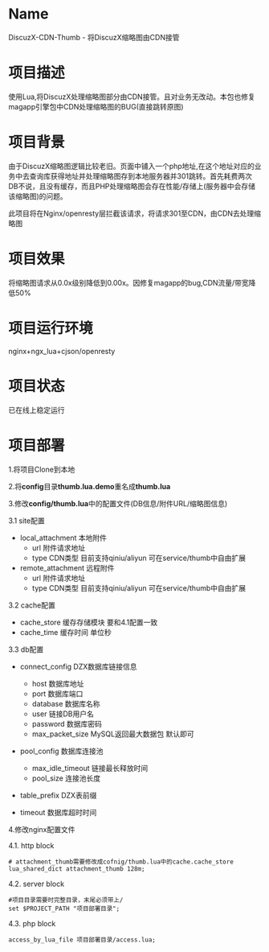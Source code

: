 Name
====

DiscuzX-CDN-Thumb - 将DiscuzX缩略图由CDN接管

项目描述
===========

使用Lua,将DiscuzX处理缩略图部分由CDN接管。且对业务无改动。本包也修复magapp引擎包中CDN处理缩略图的BUG(直接跳转原图)

项目背景
===========
由于DiscuzX缩略图逻辑比较老旧。页面中铺入一个php地址,在这个地址对应的业务中去查询库获得地址并处理缩略图存到本地服务器并301跳转。首先耗费两次DB不说，且没有缓存，而且PHP处理缩略图会存在性能/存储上(服务器中会存储该缩略图)的问题。

此项目将在Nginx/openresty层拦截该请求，将请求301至CDN，由CDN去处理缩略图

项目效果
===========
将缩略图请求从0.0x级别降低到0.00x。因修复magapp的bug,CDN流量/带宽降低50%

项目运行环境
===========
nginx+ngx_lua+cjson/openresty

项目状态
===========
已在线上稳定运行

项目部署
===========
1.将项目Clone到本地

2.将**config**目录**thumb.lua.demo**重名成**thumb.lua**

3.修改**config/thumb.lua**中的配置文件(DB信息/附件URL/缩略图信息)

3.1 site配置

* local_attachment 本地附件
    * url 附件请求地址
    * type CDN类型 目前支持qiniu/aliyun 可在service/thumb中自由扩展
* remote_attachment 远程附件
    * url 附件请求地址
    * type CDN类型 目前支持qiniu/aliyun 可在service/thumb中自由扩展

3.2 cache配置

* cache_store 缓存存储模块 要和4.1配置一致
* cache_time  缓存时间 单位秒


3.3 db配置

* connect_config DZX数据库链接信息
    * host 数据库地址
    * port 数据库端口
    * database 数据库名称
    * user 链接DB用户名
    * password 数据库密码
    * max_packet_size MySQL返回最大数据包 默认即可

* pool_config 数据库连接池
    * max_idle_timeout 链接最长释放时间
    * pool_size 连接池长度

* table_prefix DZX表前缀

* timeout 数据库超时时间

4.修改nginx配置文件

4.1. http block
~~~ nginx
# attachment_thumb需要修改成cofnig/thumb.lua中的cache.cache_store
lua_shared_dict attachment_thumb 128m;
~~~

4.2. server block
~~~ nginx
#项目目录需要时完整目录，末尾必须带上/
set $PROJECT_PATH "项目部署目录";
~~~

4.3. php block
~~~ nginx
access_by_lua_file 项目部署目录/access.lua;
~~~

